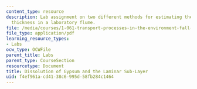 ```yaml
---
content_type: resource
description: Lab assignment on two different methods for estimating the laminar sub-layer
  thickness in a laboratory flume.
file: /media/courses/1-061-transport-processes-in-the-environment-fall-2008/f4ef961acd4138c6995d58fb284c1464_lab8dissolution.pdf
file_type: application/pdf
learning_resource_types:
- Labs
ocw_type: OCWFile
parent_title: Labs
parent_type: CourseSection
resourcetype: Document
title: Dissolution of Gypsum and the Laminar Sub-Layer
uid: f4ef961a-cd41-38c6-995d-58fb284c1464
---
```

